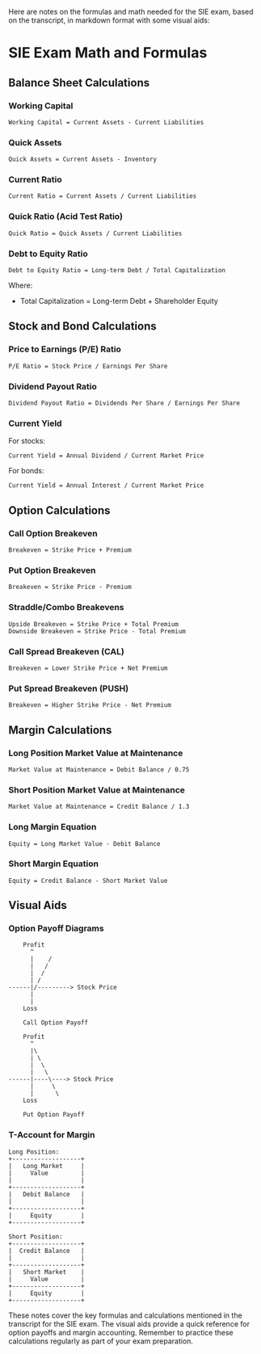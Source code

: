 Here are notes on the formulas and math needed for the SIE exam, based on the transcript, in markdown format with some visual aids:

# SIE Exam Math and Formulas

## Balance Sheet Calculations

### Working Capital
```
Working Capital = Current Assets - Current Liabilities
```

### Quick Assets
```
Quick Assets = Current Assets - Inventory
```

### Current Ratio
```
Current Ratio = Current Assets / Current Liabilities
```

### Quick Ratio (Acid Test Ratio)
```
Quick Ratio = Quick Assets / Current Liabilities
```

### Debt to Equity Ratio
```
Debt to Equity Ratio = Long-term Debt / Total Capitalization
```
Where:
- Total Capitalization = Long-term Debt + Shareholder Equity

## Stock and Bond Calculations

### Price to Earnings (P/E) Ratio
```
P/E Ratio = Stock Price / Earnings Per Share
```

### Dividend Payout Ratio
```
Dividend Payout Ratio = Dividends Per Share / Earnings Per Share
```

### Current Yield
For stocks:
```
Current Yield = Annual Dividend / Current Market Price
```

For bonds:
```
Current Yield = Annual Interest / Current Market Price
```

## Option Calculations

### Call Option Breakeven
```
Breakeven = Strike Price + Premium
```

### Put Option Breakeven
```
Breakeven = Strike Price - Premium
```

### Straddle/Combo Breakevens
```
Upside Breakeven = Strike Price + Total Premium
Downside Breakeven = Strike Price - Total Premium
```

### Call Spread Breakeven (CAL)
```
Breakeven = Lower Strike Price + Net Premium
```

### Put Spread Breakeven (PUSH)
```
Breakeven = Higher Strike Price - Net Premium
```

## Margin Calculations

### Long Position Market Value at Maintenance
```
Market Value at Maintenance = Debit Balance / 0.75
```

### Short Position Market Value at Maintenance
```
Market Value at Maintenance = Credit Balance / 1.3
```

### Long Margin Equation
```
Equity = Long Market Value - Debit Balance
```

### Short Margin Equation
```
Equity = Credit Balance - Short Market Value
```

## Visual Aids

### Option Payoff Diagrams

```
    Profit
      ^
      |    /
      |   /
      |  /
      | /
------|/---------> Stock Price
      |
      |
    Loss

    Call Option Payoff
```

```
    Profit
      ^
      |\
      | \
      |  \
      |   \
------|----\----> Stock Price
      |     \
      |      \
    Loss

    Put Option Payoff
```

### T-Account for Margin

```
Long Position:
+-------------------+
|   Long Market     |
|     Value         |
|                   |
+-------------------+
|   Debit Balance   |
|                   |
+-------------------+
|     Equity        |
+-------------------+

Short Position:
+-------------------+
|  Credit Balance   |
|                   |
+-------------------+
|   Short Market    |
|     Value         |
+-------------------+
|     Equity        |
+-------------------+
```

These notes cover the key formulas and calculations mentioned in the transcript for the SIE exam. The visual aids provide a quick reference for option payoffs and margin accounting. Remember to practice these calculations regularly as part of your exam preparation.